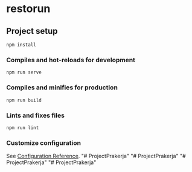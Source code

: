 # restorun

## Project setup
```
npm install
```

### Compiles and hot-reloads for development
```
npm run serve
```

### Compiles and minifies for production
```
npm run build
```

### Lints and fixes files
```
npm run lint
```

### Customize configuration
See [Configuration Reference](https://cli.vuejs.org/config/).
"# ProjectPrakerja" 
"# ProjectPrakerja" 
"# ProjectPrakerja" 
"# ProjectPrakerja" 
